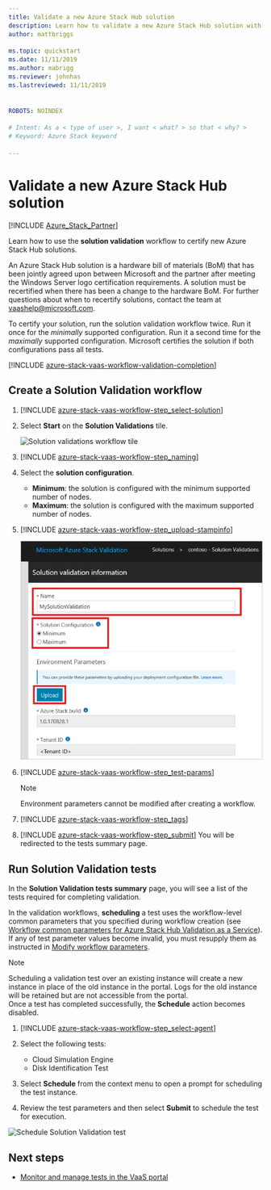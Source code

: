 ```yaml
---
title: Validate a new Azure Stack Hub solution 
description: Learn how to validate a new Azure Stack Hub solution with Validation as a Service.
author: mattbriggs

ms.topic: quickstart
ms.date: 11/11/2019
ms.author: mabrigg
ms.reviewer: johnhas
ms.lastreviewed: 11/11/2019


ROBOTS: NOINDEX

# Intent: As a < type of user >, I want < what? > so that < why? >
# Keyword: Azure Stack keyword

---
```



# Validate a new Azure Stack Hub solution

[!INCLUDE [Azure_Stack_Partner](./includes/azure-stack-partner-appliesto.md)]

Learn how to use the **solution validation** workflow to certify new Azure Stack Hub solutions.

An Azure Stack Hub solution is a hardware bill of materials (BoM) that has been jointly agreed upon between Microsoft and the partner after meeting the Windows Server logo certification requirements. A solution must be recertified when there has been a change to the hardware BoM. For further questions about when to recertify solutions, contact the team at [vaashelp@microsoft.com](mailto:vaashelp@microsoft.com).

To certify your solution, run the solution validation workflow twice. Run it once for the *minimally* supported configuration. Run it a second time for the *maximally* supported configuration. Microsoft certifies the solution if both configurations pass all tests.

[!INCLUDE [azure-stack-vaas-workflow-validation-completion](includes/azure-stack-vaas-workflow-validation-completion.md)]

## Create a Solution Validation workflow

1. [!INCLUDE [azure-stack-vaas-workflow-step_select-solution](includes/azure-stack-vaas-workflow-step_select-solution.md)]

3. Select **Start** on the **Solution Validations** tile.

    ![Solution validations workflow tile](media/tile_validation-solution.png)

4. [!INCLUDE [azure-stack-vaas-workflow-step_naming](includes/azure-stack-vaas-workflow-step_naming.md)]

5. Select the **solution configuration**.
    - **Minimum**: the solution is configured with the minimum supported number of nodes.
    - **Maximum**: the solution is configured with the maximum supported number of nodes.
6. [!INCLUDE [azure-stack-vaas-workflow-step_upload-stampinfo](includes/azure-stack-vaas-workflow-step_upload-stampinfo.md)]

    ![Solution Validation information](media/workflow_validation-solution_info.png)

7. [!INCLUDE [azure-stack-vaas-workflow-step_test-params](includes/azure-stack-vaas-workflow-step_test-params.md)]

    > [!NOTE]
    > Environment parameters cannot be modified after creating a workflow.

8. [!INCLUDE [azure-stack-vaas-workflow-step_tags](includes/azure-stack-vaas-workflow-step_tags.md)]
9. [!INCLUDE [azure-stack-vaas-workflow-step_submit](includes/azure-stack-vaas-workflow-step_submit.md)]
    You will be redirected to the tests summary page.

## Run Solution Validation tests

In the **Solution Validation tests summary** page, you will see a list of the tests required for completing validation.

In the validation workflows, **scheduling** a test uses the workflow-level common parameters that you specified during workflow creation (see [Workflow common parameters for Azure Stack Hub Validation as a Service](azure-stack-vaas-parameters.md)). If any of test parameter values become invalid, you must resupply them as instructed in [Modify workflow parameters](azure-stack-vaas-monitor-test.md#change-workflow-parameters).

> [!NOTE]
> Scheduling a validation test over an existing instance will create a new instance in place of the old instance in the portal. Logs for the old instance will be retained but are not accessible from the portal.  
Once a test has completed successfully, the **Schedule** action becomes disabled.

1. [!INCLUDE [azure-stack-vaas-workflow-step_select-agent](includes/azure-stack-vaas-workflow-step_select-agent.md)]

2. Select the following tests:
    - Cloud Simulation Engine
    - Disk Identification Test

3. Select **Schedule** from the context menu to open a prompt for scheduling the test instance.

4. Review the test parameters and then select **Submit** to schedule the test for execution.

![Schedule Solution Validation test](media/workflow_validation-solution_schedule-test.png)

## Next steps

- [Monitor and manage tests in the VaaS portal](azure-stack-vaas-monitor-test.md)